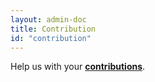 ```yaml
---
layout: admin-doc
title: Contribution
id: "contribution"
---
```

Help us with your **<a href="/developer/contribution/">contributions</a>**.

